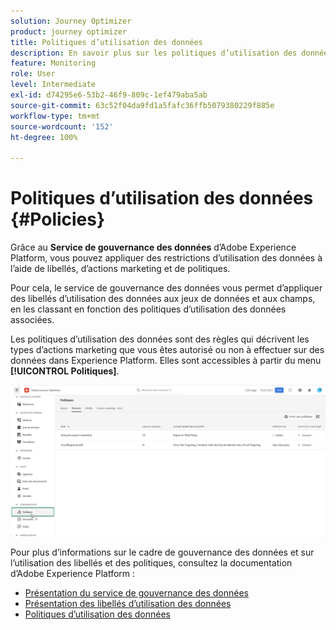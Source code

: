 ```yaml
---
solution: Journey Optimizer
product: journey optimizer
title: Politiques d’utilisation des données
description: En savoir plus sur les politiques d’utilisation des données et le service de gouvernance des données.
feature: Monitoring
role: User
level: Intermediate
exl-id: d74295e6-53b2-46f9-809c-1ef479aba5ab
source-git-commit: 63c52f04da9fd1a5fafc36ffb5079380229f885e
workflow-type: tm+mt
source-wordcount: '152'
ht-degree: 100%

---
```


# Politiques d’utilisation des données {#Policies}


Grâce au **Service de gouvernance des données** d’Adobe Experience Platform, vous pouvez appliquer des restrictions d’utilisation des données à l’aide de libellés, d’actions marketing et de politiques.

Pour cela, le service de gouvernance des données vous permet d’appliquer des libellés d’utilisation des données aux jeux de données et aux champs, en les classant en fonction des politiques d’utilisation des données associées.

Les politiques d’utilisation des données sont des règles qui décrivent les types d’actions marketing que vous êtes autorisé ou non à effectuer sur des données dans Experience Platform. Elles sont accessibles à partir du menu **[!UICONTROL Politiques]**.

![](assets/policies.png)

Pour plus d’informations sur le cadre de gouvernance des données et sur l’utilisation des libellés et des politiques, consultez la documentation d’Adobe Experience Platform :

* [Présentation du service de gouvernance des données](https://experienceleague.adobe.com/docs/experience-platform/data-governance/home.html?lang=fr)
* [Présentation des libellés d’utilisation des données](https://experienceleague.adobe.com/docs/experience-platform/data-governance/labels/overview.html?lang=fr)
* [Politiques d’utilisation des données](https://experienceleague.adobe.com/docs/experience-platform/data-governance/policies/overview.html?lang=fr)
